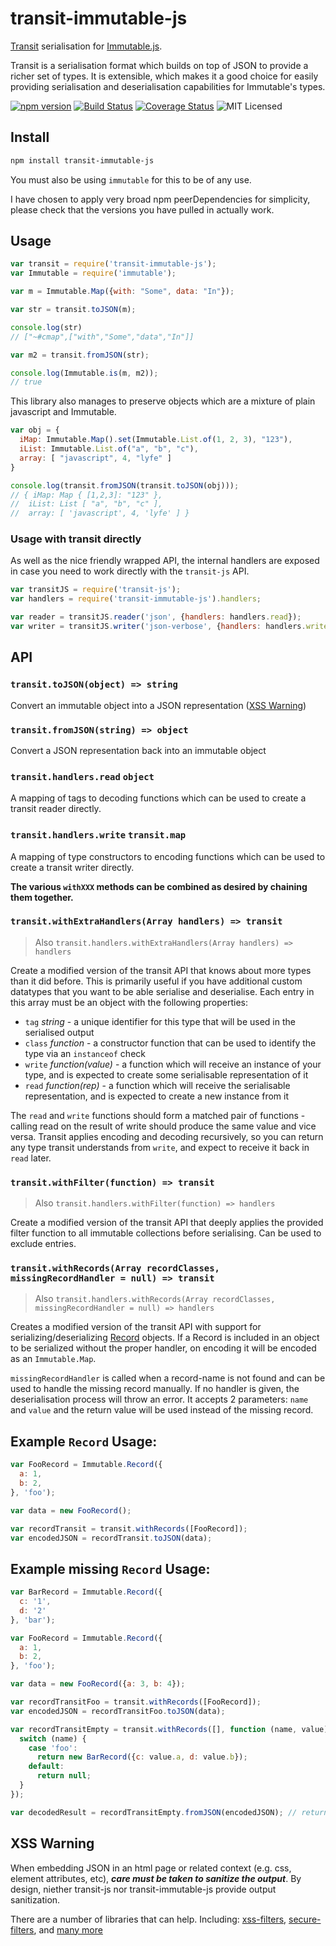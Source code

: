 # transit-immutable-js

[Transit](https://github.com/cognitect/transit-js) serialisation for [Immutable.js](https://facebook.github.io/immutable-js/).

Transit is a serialisation format which builds on top of JSON to provide a richer set of types. It is extensible, which makes it a good choice for easily providing serialisation and deserialisation capabilities for Immutable's types.

[![npm version](https://img.shields.io/npm/v/transit-immutable-js.svg)](https://www.npmjs.com/package/transit-immutable-js) [![Build Status](https://img.shields.io/travis/glenjamin/transit-immutable-js/master.svg)](https://travis-ci.org/glenjamin/transit-immutable-js) [![Coverage Status](https://coveralls.io/repos/glenjamin/transit-immutable-js/badge.svg?branch=master)](https://coveralls.io/r/glenjamin/transit-immutable-js?branch=master) ![MIT Licensed](https://img.shields.io/npm/l/transit-immutable-js.svg)

## Install

```sh
npm install transit-immutable-js
```

You must also be using `immutable` for this to be of any use.

I have chosen to apply very broad npm peerDependencies for simplicity, please check that the versions you have pulled in actually work.

## Usage

```js
var transit = require('transit-immutable-js');
var Immutable = require('immutable');

var m = Immutable.Map({with: "Some", data: "In"});

var str = transit.toJSON(m);

console.log(str)
// ["~#cmap",["with","Some","data","In"]]

var m2 = transit.fromJSON(str);

console.log(Immutable.is(m, m2));
// true
```

This library also manages to preserve objects which are a mixture of plain javascript and Immutable.

```js
var obj = {
  iMap: Immutable.Map().set(Immutable.List.of(1, 2, 3), "123"),
  iList: Immutable.List.of("a", "b", "c"),
  array: [ "javascript", 4, "lyfe" ]
}

console.log(transit.fromJSON(transit.toJSON(obj)));
// { iMap: Map { [1,2,3]: "123" },
//  iList: List [ "a", "b", "c" ],
//  array: [ 'javascript', 4, 'lyfe' ] }
```

### Usage with transit directly

As well as the nice friendly wrapped API, the internal handlers are exposed in
case you need to work directly with the `transit-js` API.

```js
var transitJS = require('transit-js');
var handlers = require('transit-immutable-js').handlers;

var reader = transitJS.reader('json', {handlers: handlers.read});
var writer = transitJS.writer('json-verbose', {handlers: handlers.write});
```

## API

### `transit.toJSON(object) => string`

Convert an immutable object into a JSON representation ([XSS Warning](#xss-warning))

### `transit.fromJSON(string) => object`

Convert a JSON representation back into an immutable object

### `transit.handlers.read` `object`

A mapping of tags to decoding functions which can be used to create a transit reader directly.

### `transit.handlers.write` `transit.map`

A mapping of type constructors to encoding functions which can be used to create a transit writer directly.

**The various `withXXX` methods can be combined as desired by chaining them together.**

### `transit.withExtraHandlers(Array handlers) => transit`
> Also `transit.handlers.withExtraHandlers(Array handlers) => handlers`

Create a modified version of the transit API that knows about more types than it did before. This is primarily useful if you have additional custom datatypes that you want to be able serialise and deserialise. Each entry in this array must be an object with the following properties:

 * `tag` *string* - a unique identifier for this type that will be used in the serialised output
 * `class` *function* - a constructor function that can be used to identify the type via an `instanceof` check
 * `write` *function(value)* - a function which will receive an instance of your type, and is expected to create some serialisable representation of it
 * `read` *function(rep)* - a function which will receive the serialisable representation, and is expected to create a new instance from it

The `read` and `write` functions should form a matched pair of functions - calling read on the result of write should produce the same value and vice versa. Transit applies encoding and decoding recursively, so you can return any type transit understands from `write`, and expect to receive it back in `read` later.

### `transit.withFilter(function) => transit`
> Also `transit.handlers.withFilter(function) => handlers`

Create a modified version of the transit API that deeply applies the provided filter function to all immutable collections before serialising. Can be used to exclude entries.

### `transit.withRecords(Array recordClasses, missingRecordHandler = null) => transit`
> Also `transit.handlers.withRecords(Array recordClasses, missingRecordHandler = null) => handlers`

Creates a modified version of the transit API with support for serializing/deserializing [Record](https://facebook.github.io/immutable-js/docs/#/) objects. If a Record is included in an object to be serialized without the proper handler, on encoding it will be encoded as an `Immutable.Map`.

`missingRecordHandler` is called when a record-name is not found and can be used to handle the missing record manually. If no handler is given, the deserialisation process will throw an error. It accepts 2 parameters: `name` and `value` and the return value will be used instead of the missing record.


## Example `Record` Usage:

```js
var FooRecord = Immutable.Record({
  a: 1,
  b: 2,
}, 'foo');

var data = new FooRecord();

var recordTransit = transit.withRecords([FooRecord]);
var encodedJSON = recordTransit.toJSON(data);
```

## Example missing `Record` Usage:

```js
var BarRecord = Immutable.Record({
  c: '1',
  d: '2'
}, 'bar');

var FooRecord = Immutable.Record({
  a: 1,
  b: 2,
}, 'foo');

var data = new FooRecord({a: 3, b: 4});

var recordTransitFoo = transit.withRecords([FooRecord]);
var encodedJSON = recordTransitFoo.toJSON(data);

var recordTransitEmpty = transit.withRecords([], function (name, value) {
  switch (name) {
    case 'foo':
      return new BarRecord({c: value.a, d: value.b});
    default:
      return null;
  }
});

var decodedResult = recordTransitEmpty.fromJSON(encodedJSON); // returns new BarRecord({c: 3, d: 4})
```

## XSS Warning

When embedding JSON in an html page or related context (e.g. css, element attributes, etc), _**care must be taken to sanitize the output**_. By design, niether transit-js nor transit-immutable-js provide output sanitization.

There are a number of libraries that can help. Including: [xss-filters](https://www.npmjs.com/package/xss-filters), [secure-filters](https://www.npmjs.com/package/secure-filters), and [many more](https://www.npmjs.com/browse/keyword/xss)
